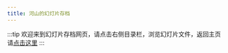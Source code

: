 ```yaml
---
title: 河山的幻灯片存档
---
```


:::tip
欢迎来到幻灯片存档网页，请点击右侧目录栏，浏览幻灯片文件，返回主页请[点击这里](https://wrm244.gxist.cn)
:::

<AutoCatalog index="true"/>